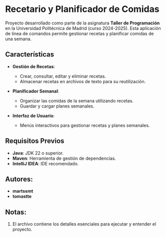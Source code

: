 # Recetario y Planificador de Comidas

Proyecto desarrollado como parte de la asignatura **Taller de Programación** en la Universidad Politécnica de Madrid (curso 2024-2025). Esta aplicación de línea de comandos permite gestionar recetas y planificar comidas de una semana.

## Características

- **Gestión de Recetas**:
    - Crear, consultar, editar y eliminar recetas.
    - Almacenar recetas en archivos de texto para su reutilización.

- **Planificador Semanal**:
    - Organizar las comidas de la semana utilizando recetas.
    - Guardar y cargar planes semanales.

- **Interfaz de Usuario**:
    - Menús interactivos para gestionar recetas y planes semanales.

## Requisitos Previos

- **Java**: JDK 22 o superior.
- **Maven**: Herramienta de gestión de dependencias.
- **IntelliJ IDEA**: IDE recomendado.

## Autores:
- **martssmt**
- **tomastte**

## Notas:
1. El archivo contiene los detalles esenciales para ejecutar y entender el proyecto.

